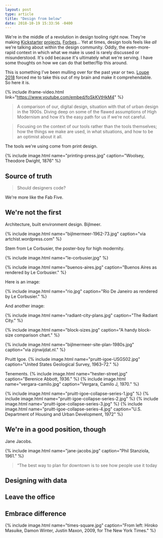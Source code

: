 ```yaml
---
layout: post
type: article
title: "Design from below"
date: 2018-10-19 15:33:56 -0400
---
```


We're in the middle of a revolution in design tooling right now. They're making [Kickstarter]() [projects](), [Forbes]()... Yet at times, design tools feels like _all_ we're talking about within the design community. Oddly, the even-more-rapid context in which what we make is used is rarely discussed or misunderstood. It's odd because it's ultimately what we're serving. I have some thoughts on how we can do that better/flip this around.

This is something I've been mulling over for the past year or two. [Loupe 2018]() forced me to take this out of my brain and make it comprehendable. So here it is.

{% include iframe-video.html link="https://www.youtube.com/embed/foSkKVtHkM4" %}

> A comparison of our, digital design, situation with that of urban design in the 1900s. Diving deep on some of the flawed assumptions of High Modernism and how it’s the easy path for us if we’re not careful.

> Focusing on the context of our tools rather than the tools themselves; how the things we make are used, in what situations, and how to be an optimist about it all.

<!-- ## The print-design dichotomy -->

The tools we're using come from print design.

{% include image.html name="printing-press.jpg" caption="Woolsey, Theodore Dwight, 1876" %}

## Source of truth

> Should designers code?

We're more like the Fab Five.

## We're not the first

Architecture, built environment design. Bijlmeer.

{% include image.html name="bijlmermeer-1962-73.jpg" caption="via artchist.wordpress.com" %}

<!-- https://artchist.wordpress.com/2016/02/17/bijlmer-neighbourhood-in-amsterdam/#jp-carousel-871 -->

Stem from Le Corbusier, the poster-boy for high modernity.

{% include image.html name="le-corbusier.jpg" %}

{% include image.html name="buenos-aires.jpg" caption="Buenos Aires as rendered by Le Corbusier." %}

Here is an image:

{% include image.html name="rio.jpg" caption="Rio De Janeiro as rendered by Le Corbusier." %}

And another image:

{% include image.html name="radiant-city-plans.jpg" caption="The Radiant City." %}

{% include image.html name="block-sizes.jpg" caption="A handy block-size comparison chart." %}

{% include image.html name="bijlmermeer-site-plan-1980s.jpg" caption="via zijnwijdat.nl." %}

Pruitt Igoe.
{% include image.html name="pruitt-igoe-USGS02.jpg" caption="United States Geological Survey, 1963–72." %}

Tenements.
{% include image.html name="hester-street.jpg" caption="Berenice Abbott, 1936." %}
{% include image.html name="vergara-camilo.jpg" caption="Vergara, Camilo J, 1970." %}

{% include image.html name="pruitt-igoe-collapse-series-1.jpg" %}
{% include image.html name="pruitt-igoe-collapse-series-2.jpg" %}
{% include image.html name="pruitt-igoe-collapse-series-3.jpg" %}
{% include image.html name="pruitt-igoe-collapse-series-4.jpg" caption="U.S. Department of Housing and Urban Development, 1972" %}

## We're in a good position, though

Jane Jacobs.

{% include image.html name="jane-jacobs.jpg" caption="Phil Stanziola, 1961." %}

> “The best way to plan for downtown is to see how people use it today

## Designing with data

## Leave the office

## Embrace difference

{% include image.html name="times-square.jpg" caption="From left: Hiroko Masuike, Damon Winter, Justin Maxon, 2009, for The New York Times." %}
